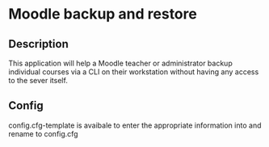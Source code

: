 # Moodle backup and restore

## Description

This application will help a Moodle teacher or administrator backup individual courses via a CLI on their workstation without having any access to the sever itself.

## Config

config.cfg-template is avaibale to enter the appropriate information into and rename to config.cfg